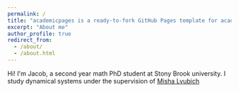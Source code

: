 ```yaml
---
permalink: /
title: "academicpages is a ready-to-fork GitHub Pages template for academic personal websites"
excerpt: "About me"
author_profile: true
redirect_from: 
  - /about/
  - /about.html
---
```


Hi! I'm Jacob, a second year math PhD student at Stony Brook university. I study dynamical systems under the supervision of [Misha Lyubich](math.stonybrook.edu/~mlyubich)